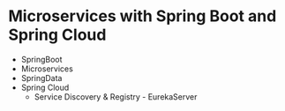 # Microservices with Spring Boot and Spring Cloud

* SpringBoot
* Microservices
* SpringData
* Spring Cloud
  * Service Discovery & Registry - EurekaServer
